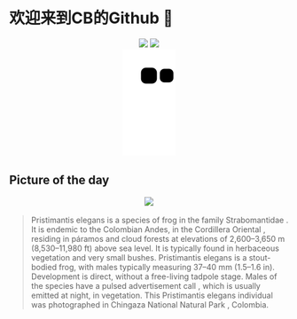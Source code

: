 
# 欢迎来到CB的Github 👋

<div align="center">
  <img height="137px" src="https://github-readme-stats.vercel.app/api?username=SuperCB&show_icons=true&theme=radical" />
  <img height="137px" src="https://github-readme-stats.vercel.app/api/top-langs/?username=SuperCB&hide_title=true&hide_border=true&layout=compact&langs_count=6&text_color=000&icon_color=fff" />
</div>


<div align="center">
    <img src="./contribution-snake/github-contribution-grid-snake.svg" />
</div>



## Picture of the day
<div align="center">
  <img width=400px src="https://upload.wikimedia.org/wikipedia/commons/thumb/6/6b/Pristimantis_elegans_Chingaza.jpg/600px-Pristimantis_elegans_Chingaza.jpg" />
</div>

>Pristimantis elegans  is a species of  frog  in the family  Strabomantidae . It is endemic to the Colombian Andes, in the  Cordillera Oriental , residing in  páramos  and  cloud forests  at elevations of 2,600–3,650 m (8,530–11,980 ft) above sea level. It is typically found in herbaceous vegetation and very small bushes.  Pristimantis elegans  is a stout-bodied frog, with males typically measuring 37–40 mm (1.5–1.6 in). Development is direct, without a free-living tadpole stage. Males of the species have a pulsed  advertisement call , which is usually emitted at night, in vegetation. This  Pristimantis elegans  individual was photographed in  Chingaza National Natural Park , Colombia.


